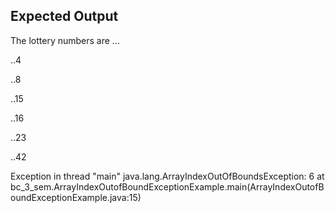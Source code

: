 ## Expected Output

The lottery numbers are ...

..4

..8

..15

..16

..23

..42

Exception in thread "main" java.lang.ArrayIndexOutOfBoundsException: 6 at bc_3_sem.ArrayIndexOutofBoundExceptionExample.main(ArrayIndexOutofBoundExceptionExample.java:15)
